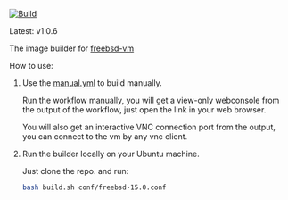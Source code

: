 

[![Build](https://github.com/vmactions/freebsd-builder/actions/workflows/build.yml/badge.svg)](https://github.com/vmactions/freebsd-builder/actions/workflows/build.yml)

Latest: v1.0.6


The image builder for [freebsd-vm](https://github.com/vmactions/freebsd-vm)


How to use:

1. Use the [manual.yml](.github/workflows/manual.yml) to build manually.
   
    Run the workflow manually, you will get a view-only webconsole from the output of the workflow, just open the link in your web browser.
   
    You will also get an interactive VNC connection port from the output, you can connect to the vm by any vnc client.

2. Run the builder locally on your Ubuntu machine.

    Just clone the repo. and run:
    ```bash
    bash build.sh conf/freebsd-15.0.conf
    ```
   
